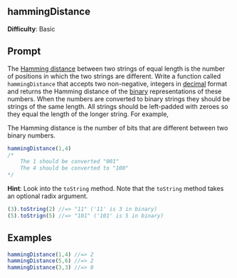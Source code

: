 ## hammingDistance

**Difficulty**: Basic 

## Prompt 

The [Hamming distance](https://en.wikipedia.org/wiki/Hamming_distance) between two strings of equal length is the number of positions in which the two strings are different. Write a function called `hammingDistance` that accepts two non-negative, integers in [decimal](https://en.wikipedia.org/wiki/Decimal) format and returns the Hamming distance of the [binary](https://en.wikipedia.org/wiki/Binary_number) representations of these numbers. When the numbers are converted to binary strings they should be strings of the same length. All strings should be left-padded with zeroes so they equal the length of the longer string. For example, 

The Hamming distance is the number of bits that are different between two binary numbers.

```js
hammingDistance(1,4)
/*
    The 1 should be converted "001"
    The 4 should be converted to "100"
*/
```

**Hint**: Look into the `toString` method. Note that the `toString` method takes an optional radix argument. 

```js
(3).toString(2) //=> "11" ('11' is 3 in binary)
(5).toStrign(5) //=> "101" ('101' is 5 in binary) 
``` 

## Examples

```js
hammingDistance(1,4) //=> 2
hammingDistance(5,6) //=> 2
hammingDistance(3,3) //=> 0
```